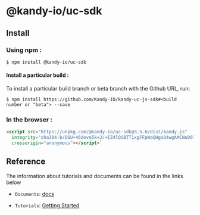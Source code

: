 # @kandy-io/uc-sdk

## Install

### Using npm :

`$ npm install @kandy-io/uc-sdk`

#### Install a particular build :

To install a particular build branch or beta branch with the Github URL, run:

`$ npm install https://github.com/Kandy-IO/kandy-uc-js-sdk#<build number or "beta"> --save`

### In the browser :
```html
<script src="https://unpkg.com/@kandy-io/uc-sdk@3.5.0/dist/kandy.js"
  integrity="sha384-b/DGU+46devo5k+J/+IZ4lQiBTT1xgFFpWaQHgxO4wgAMCNu99368pFC3VMvgiAp"
  crossorigin="anonymous"></script>`
```
## Reference

The information about tutorials and documents can be found in the links below

* `Documents`: [docs](https://kandy-io.github.io/kandy-uc-js-sdk/docs)

* `Tutorials`:  [Getting Started](https://Kandy-IO.github.io/kandy-uc-js-sdk/tutorials/#/Getting%20Started)